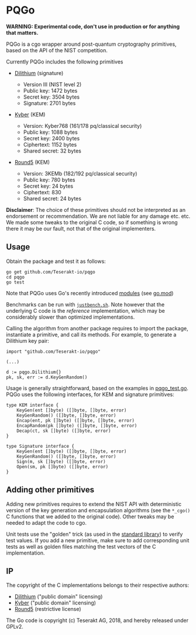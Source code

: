 # PQGo

**WARNING: Experimental code, don't use in production or for anything that matters.**

PQGo is a cgo wrapper around post-quantum cryptography primitives, based on the API of the NIST competition.

Currently PQGo includes the following primitives

* [Dilithium](https://pq-crystals.org/dilithium/index.shtml) (signature)
    * Version III (NIST level 2)
    * Public key: 1472 bytes
    * Secret key: 3504 bytes
    * Signature: 2701 bytes

* [Kyber](https://pq-crystals.org/kyber/index.shtml) (KEM)
    * Version: Kyber768 (161/178 pq/classical security)
    * Public key: 1088 bytes
    * Secret key: 2400 bytes
    * Ciphertext: 1152 bytes
    * Shared secret: 32 bytes

* [Round5](https://round5.org/) (KEM)
    * Version: 3KEMb (182/192 pq/classical security)
    * Public key: 780 bytes
    * Secret key: 24 bytes
    * Ciphertext: 830
    * Shared secret: 24 bytes

**Disclaimer**: The choice of these primitives should not be interpreted as an endorsement or recommendation. We are not liable for any damage etc. etc. We made some tweaks to the original C code, so if something is wrong there it may be our fault, not that of the original implementers.


## Usage

Obtain the package and test it as follows:

```
go get github.com/Teserakt-io/pqgo
cd pqgo
go test
```

Note that PQGo uses Go's recently introduced [modules](https://github.com/golang/go/wiki/Modules) (see [go.mod](go.mod))

Benchmarks can be run with [`justbench.sh`](justbench.sh). 
Note however that the underlying C code is the *reference* implementation, which may be considerably slower than optimized implementations.

Calling the algorithm from another package requires to import the package, instantiate a primitive, and call its methods. For example, to generate a Dilithium key pair:

```
import "github.com/Teserakt-io/pqgo"

(...)

d := pqgo.Dilithium{}
pk, sk, err := d.KeyGenRandom()

```

Usage is generally straightforward, based on the examples in [pqgo_test.go](pqgo_test.go).
PQGo uses the following interfaces, for KEM and signature primitives:
```
type KEM interface {
	KeyGen(ent []byte) ([]byte, []byte, error)
	KeyGenRandom() ([]byte, []byte, error)
	Encap(ent, pk []byte) ([]byte, []byte, error)
	EncapRandom(pk []byte) ([]byte, []byte, error)
	Decap(ct, sk []byte) ([]byte, error)
}

type Signature interface {
	KeyGen(ent []byte) ([]byte, []byte, error)
	KeyGenRandom() ([]byte, []byte, error)
	Sign(m, sk []byte) ([]byte, error)
	Open(sm, pk []byte) ([]byte, error)
}
```

## Adding other primitives

Adding new primitives requires to extend the NIST API with deterministic version of the key generation and encapsulation algorithms (see the `*_cgo()` C functions that we added to the original code).
Other tweaks may be needed to adapt the code to cgo.

Unit tests use the "golden" trick (as used in the [standard library](https://golang.org/src/cmd/gofmt/gofmt_test.go)) to verify test values.
If you add a new primitive, make sure to add corresponding unit tests as well as golden files matching the test vectors of the C implementation.

## IP

The copyright of the C implementations belongs to their respective authors:

* [Dilithium](https://github.com/pq-crystals/dilithium/blob/master/AUTHORS.md) ("public domain" licensing)
* [Kyber](https://github.com/pq-crystals/kyber/blob/master/AUTHORS) ("public domain" licensing)
* [Round5](https://github.com/mjosaarinen/r5nd_tiny/blob/master/LICENSE) (restrictive license)

The Go code is copyright (c) Teserakt AG, 2018, and hereby released under GPLv2.
